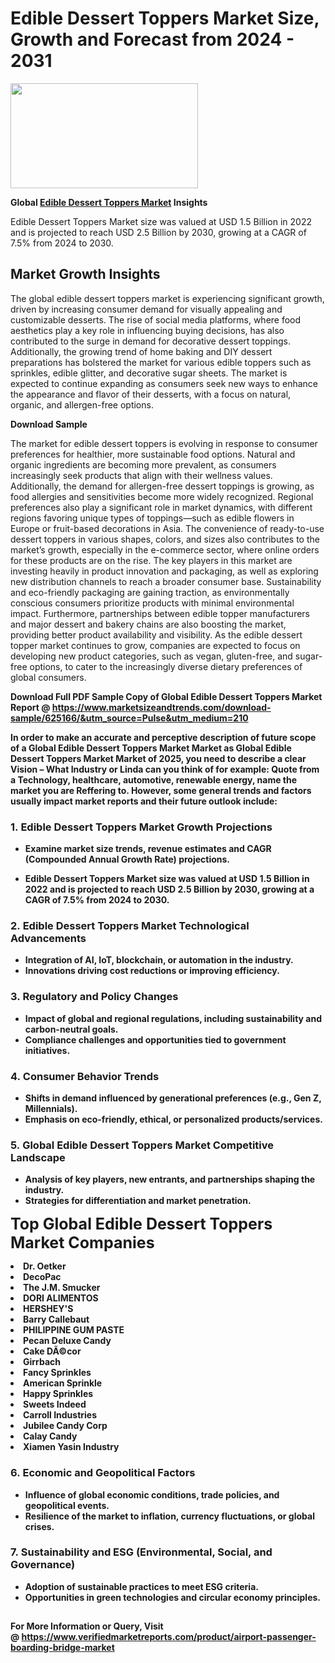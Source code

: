 <H1>Edible Dessert Toppers Market Size, Growth and Forecast from 2024 - 2031</H1><img class="aligncenter size-medium wp-image-584254" src="https://thirdeyenews.in/wp-content/uploads/2024/09/Global-Market-Research-300x168.jpeg" alt="" width="300" height="168" /><p><strong>Global&nbsp;<a href="https://www.marketsizeandtrends.com/download-sample/625166/&amp;utm_source=Pulse&amp;utm_medium=210">Edible Dessert Toppers Market</a> Insights</strong></p><p>Edible Dessert Toppers Market size was valued at USD 1.5 Billion in 2022 and is projected to reach USD 2.5 Billion by 2030, growing at a CAGR of 7.5% from 2024 to 2030.</p><p><h2>Market Growth Insights</h2> <p>The global edible dessert toppers market is experiencing significant growth, driven by increasing consumer demand for visually appealing and customizable desserts. The rise of social media platforms, where food aesthetics play a key role in influencing buying decisions, has also contributed to the surge in demand for decorative dessert toppings. Additionally, the growing trend of home baking and DIY dessert preparations has bolstered the market for various edible toppers such as sprinkles, edible glitter, and decorative sugar sheets. The market is expected to continue expanding as consumers seek new ways to enhance the appearance and flavor of their desserts, with a focus on natural, organic, and allergen-free options.</p> <p><strong>Download Sample</strong></p> <p>The market for edible dessert toppers is evolving in response to consumer preferences for healthier, more sustainable food options. Natural and organic ingredients are becoming more prevalent, as consumers increasingly seek products that align with their wellness values. Additionally, the demand for allergen-free dessert toppings is growing, as food allergies and sensitivities become more widely recognized. Regional preferences also play a significant role in market dynamics, with different regions favoring unique types of toppings—such as edible flowers in Europe or fruit-based decorations in Asia. The convenience of ready-to-use dessert toppers in various shapes, colors, and sizes also contributes to the market’s growth, especially in the e-commerce sector, where online orders for these products are on the rise. The key players in this market are investing heavily in product innovation and packaging, as well as exploring new distribution channels to reach a broader consumer base. Sustainability and eco-friendly packaging are gaining traction, as environmentally conscious consumers prioritize products with minimal environmental impact. Furthermore, partnerships between edible topper manufacturers and major dessert and bakery chains are also boosting the market, providing better product availability and visibility. As the edible dessert topper market continues to grow, companies are expected to focus on developing new product categories, such as vegan, gluten-free, and sugar-free options, to cater to the increasingly diverse dietary preferences of global consumers.</p> <p><strong></p><p><span class=""><strong>Download Full PDF Sample Copy of Global Edible Dessert Toppers Market Report</strong> @ <a href="https://www.marketsizeandtrends.com/download-sample/625166/&amp;utm_source=Pulse&amp;utm_medium=210" target="_blank">https://www.marketsizeandtrends.com/download-sample/625166/&amp;utm_source=Pulse&amp;utm_medium=210</a></span></p><p>In order to make an accurate and perceptive description of future scope of a Global&nbsp;Edible Dessert Toppers Market Market as Global&nbsp;Edible Dessert Toppers Market Market of 2025, you need to describe a clear Vision &ndash; What Industry or Linda can you think of for example: Quote from a Technology, healthcare, automotive, renewable energy, name the market you are Reffering to. However, some general trends and factors usually impact market reports and their future outlook include:</p><h3>1.&nbsp;<strong>Edible Dessert Toppers Market Growth Projections</strong></h3><ul><li>Examine market size trends, revenue estimates and CAGR (Compounded Annual Growth Rate) projections.</li><li><p>Edible Dessert Toppers Market size was valued at USD 1.5 Billion in 2022 and is projected to reach USD 2.5 Billion by 2030, growing at a CAGR of 7.5% from 2024 to 2030.</p></li></ul><h3>2.&nbsp;<strong>Edible Dessert Toppers Market Technological Advancements</strong></h3><ul><li>Integration of AI, IoT, blockchain, or automation in the industry.</li><li>Innovations driving cost reductions or improving efficiency.</li></ul><h3>3.&nbsp;<strong>Regulatory and Policy Changes</strong></h3><ul><li>Impact of global and regional regulations, including sustainability and carbon-neutral goals.</li><li>Compliance challenges and opportunities tied to government initiatives.</li></ul><h3>4.&nbsp;<strong>Consumer Behavior Trends</strong></h3><ul><li>Shifts in demand influenced by generational preferences (e.g., Gen Z, Millennials).</li><li>Emphasis on eco-friendly, ethical, or personalized products/services.</li></ul><h3>5.&nbsp;<strong>Global Edible Dessert Toppers Market Competitive Landscape</strong></h3><ul><li>Analysis of key players, new entrants, and partnerships shaping the industry.</li><li>Strategies for differentiation and market penetration.</li></ul><p data-pm-slice="1 1 []"><span style="color: inherit; font-family: inherit; font-size: 25px;">Top Global Edible Dessert Toppers Market Companies</span></p><div class="" data-test-id=""><p><li>Dr. Oetker</li><li> DecoPac</li><li> The J.M. Smucker</li><li> DORI ALIMENTOS</li><li> HERSHEY'S</li><li> Barry Callebaut</li><li> PHILIPPINE GUM PASTE</li><li> Pecan Deluxe Candy</li><li> Cake DÃ©cor</li><li> Girrbach</li><li> Fancy Sprinkles</li><li> American Sprinkle</li><li> Happy Sprinkles</li><li> Sweets Indeed</li><li> Carroll Industries</li><li> Jubilee Candy Corp</li><li> Calay Candy</li><li> Xiamen Yasin Industry</li></p></div><h3>6.&nbsp;<strong>Economic and Geopolitical Factors</strong></h3><ul><li>Influence of global economic conditions, trade policies, and geopolitical events.</li><li>Resilience of the market to inflation, currency fluctuations, or global crises.</li></ul><h3>7.&nbsp;<strong>Sustainability and ESG (Environmental, Social, and Governance)</strong></h3><ul><li>Adoption of sustainable practices to meet ESG criteria.</li><li>Opportunities in green technologies and circular economy principles.</li></ul><h2><strong style="font-size: 14px;">For More Information or Query, Visit @&nbsp;</strong><a style="background-color: #ffffff; font-size: 14px;" href="https://www.marketsizeandtrends.com/report/edible-dessert-toppers-market/" target="_blank">https://www.verifiedmarketreports.com/product/airport-passenger-boarding-bridge-market</a></h2>
